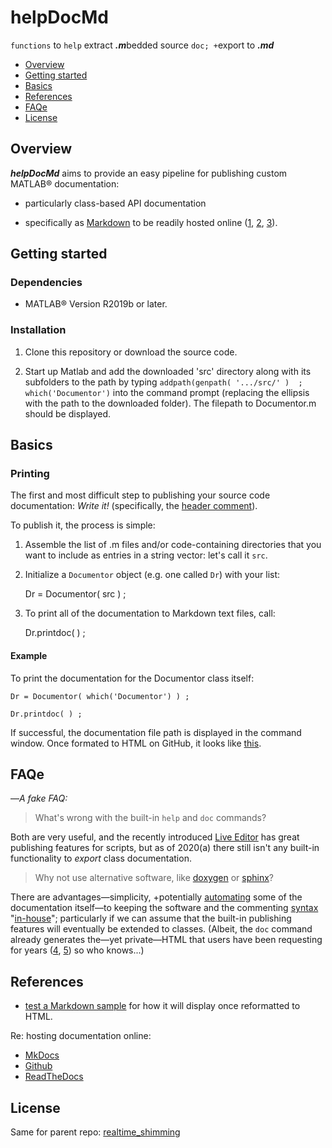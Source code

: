 # helpDocMd

`functions` to `help` extract ***.m***bedded source `doc; +`export to ***.md***

- [Overview](#overview)
- [Getting started](#getting-started)
- [Basics](#basics)
- [References](#references)
- [FAQe](#faqe)
- [License](#license)

## Overview

**_helpDocMd_** aims to provide an easy pipeline for publishing custom
MATLAB&reg; documentation:

+ particularly class-based API documentation  

+ specifically as [Markdown] to be readily hosted online ([1][mkdocs], [2][github], [3][readthedocs]). 

[mkdocs]: https://www.mkdocs.org
[github]: https://pages.github.com/
[readthedocs]: https://readthedocs.org/
[Markdown]: https://daringfireball.net/projects/markdown/

## Getting started

### Dependencies

- MATLAB&reg; Version R2019b or later.

### Installation

1. Clone this repository or download the source code.

2. Start up Matlab and add the downloaded 'src' directory along with its
   subfolders to the path by typing `addpath(genpath( '.../src/' )  ;
   which('Documentor')` into the command prompt (replacing the ellipsis with
   the path to the downloaded folder). The filepath to Documentor.m should be
   displayed.

## Basics

### Printing

The first and most difficult step to publishing your source code documentation:
*Write it!* (specifically, the
[header comment](https://www.mathworks.com/help/matlab/matlab_prog/add-help-for-your-program.html)).

To publish it, the process is simple:

1. Assemble the list of .m files and/or code-containing directories that you
   want to include as entries in a string vector: let's call it `src`.

2. Initialize a `Documentor` object (e.g. one called `Dr`) with your list:  

    Dr = Documentor( src ) ;  

3. To print all of the documentation to Markdown text files, call:  

    Dr.printdoc( ) ;  

#### Example

To print the documentation for the Documentor class itself:

    Dr = Documentor( which('Documentor') ) ;

    Dr.printdoc( ) ;

If successful, the documentation file path is displayed in the command window.
Once formated to HTML on GitHub, it looks like
[this](https://github.com/neuropoly/realtime_shimming/blob/helpDocMd/helpDocMd/doc/Documentor.md).

## FAQe 

—*A fake FAQ:*

>What's wrong with the built-in `help` and `doc` commands?

Both are very useful, and the recently introduced 
[Live Editor](https://www.mathworks.com/help/matlab/matlab_prog/what-is-a-live-script-or-function.html)
has great publishing features for scripts, but as of 2020(a) there still isn't
any built-in functionality to *export* class documentation.

>Why not use alternative software, like
>[doxygen](https://github.com/simgunz/doxymatlab) or
>[sphinx](https://pypi.org/project/sphinxcontrib-matlabdomain/)?

There are advantages—simplicity, +potentially
[automating](https://www.mathworks.com/help/matlab/ref/meta.class-class.html)
some of the documentation itself—to keeping the software and the commenting
[syntax](https://www.mathworks.com/matlabcentral/answers/help/markup/)
"[in-house](https://youtu.be/LYmvsFqu8kg?t=35)"; particularly if we can assume
that the built-in publishing features will eventually be extended to classes.
(Albeit, the `doc` command already generates the—yet private—HTML that users
have been requesting for years ([4][stack1], [5][stack2]) so who knows...)

[stack1]: https://stackoverflow.com/questions/26242145/what-is-the-mathworks-way-to-generate-matlab-html-documentation
[stack2]: https://stackoverflow.com/questions/37562403/publish-matlab-class-documentation-to-html?rq=1

## References

- [test a Markdown sample](https://daringfireball.net/projects/markdown/dingus) for how it will display once reformatted to HTML.

Re: hosting documentation online:
- [MkDocs](https://www.mkdocs.org/)
- [Github](https://pages.github.com/)
- [ReadTheDocs](https://docs.readthedocs.io/en/stable/)

## License

Same for parent repo: [realtime_shimming](https://github.com/neuropoly/realtime_shimming/blob/master/LICENSE)

